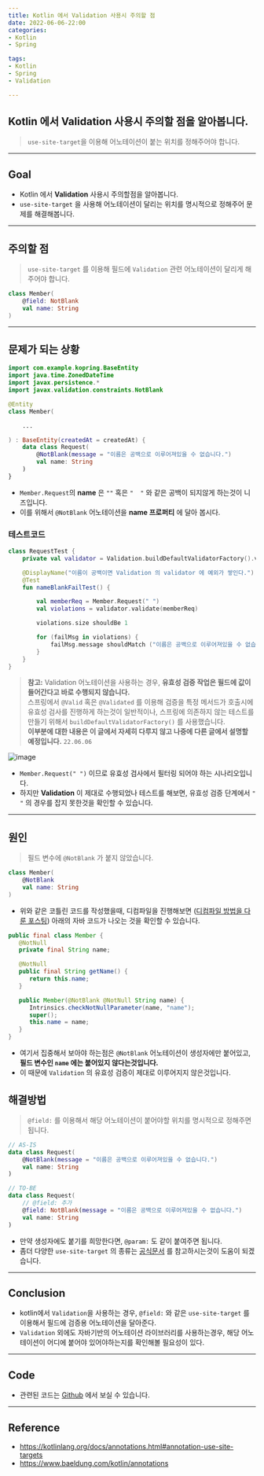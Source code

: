 ```yaml
---
title: Kotlin 에서 Validation 사용시 주의할 점
date: 2022-06-06-22:00
categories:
- Kotlin
- Spring

tags:
- Kotlin
- Spring
- Validation

---
```


## Kotlin 에서 Validation 사용시 주의할 점을 알아봅니다.
> `use-site-target`을 이용해 어노테이션이 붙는 위치를 정해주어야 합니다.

---

## Goal
- Kotlin 에서 **Validation** 사용시 주의할점을 알아봅니다.
- `use-site-target` 을 사용해 어노테이션이 달리는 위치를 명시적으로 정해주어 문제를 해결해봅니다.

---

## 주의할 점
> `use-site-target` 를 이용해 필드에 `Validation` 관련 어노테이션이 달리게 해주어야 합니다.

```kotlin
class Member(
    @field: NotBlank
    val name: String
)
```


---

## 문제가 되는 상황

```kotlin
import com.example.kopring.BaseEntity
import java.time.ZonedDateTime
import javax.persistence.*
import javax.validation.constraints.NotBlank

@Entity
class Member(

    ...

) : BaseEntity(createdAt = createdAt) {
    data class Request(
        @NotBlank(message = "이름은 공백으로 이루어져있을 수 없습니다.")
        val name: String
    )
}
```

- `Member.Request`의 **name** 은 `""` 혹은 `"  "` 와 같은 공백이 되지않게 하는것이 니즈입니다.
- 이를 위해서 `@NotBlank` 어노테이션을 **name 프로퍼티** 에 달아 봅시다.

### 테스트코드

```kotlin
class RequestTest {
    private val validator = Validation.buildDefaultValidatorFactory().validator

    @DisplayName("이름이 공백이면 Validation 의 validator 에 예외가 쌓인다.")
    @Test
    fun nameBlankFailTest() {

        val memberReq = Member.Request(" ")
        val violations = validator.validate(memberReq)

        violations.size shouldBe 1

        for (failMsg in violations) {
            failMsg.message shouldMatch ("이름은 공백으로 이루어져있을 수 없습니다.")
        }
    }
}
```

> **참고:** Validation 어노테이션을 사용하는 경우, **유효성 검증 작업은 필드에 값이 들어간다고 바로 수행되지 않습니다.**  
> 스프링에서 `@Valid` 혹은 `@Validated` 를 이용해 검증을 특정 메서드가 호출시에 유효성 검사를 진행하게 하는것이 일반적이나, 스프링에 의존하지 않는 테스트를 만들기 위해서 `buildDefaultValidatorFactory()` 를 사용했습니다.  
> **이부분에 대한 내용은 이 글에서 자세히 다루지 않고 나중에 다른 글에서 설명할 예정입니다.** `22.06.06`


![image](https://user-images.githubusercontent.com/43930419/172169897-0f7904a3-f8be-4e87-8fb5-fac9091ed42d.png)


- `Member.Request(" ")` 이므로 유효성 검사에서 필터링 되어야 하는 시나리오입니다.
- 하지만 **Validation** 이 제대로 수행되었나 테스트를 해보면, 유효성 검증 단계에서 `" "` 의 경우를 잡지 못한것을 확인할 수 있습니다.

---

## 원인
> 필드 변수에 `@NotBlank` 가 붙지 않았습니다.

```kotlin
class Member(
    @NotBlank
    val name: String
)
```

- 위와 같은 코틀린 코드를 작성했을때, 디컴파일을 진행해보면 ([디컴파일 방법을 다룬 포스팅](https://unluckyjung.github.io/kotlin/intellij/2022/06/06/kotlin-decompile/)) 아래의 자바 코드가 나오는 것을 확인할 수 있습니다.

```java
public final class Member {
   @NotNull
   private final String name;

   @NotNull
   public final String getName() {
      return this.name;
   }

   public Member(@NotBlank @NotNull String name) {
      Intrinsics.checkNotNullParameter(name, "name");
      super();
      this.name = name;
   }
}
```

- 여기서 집중해서 보아야 하는점은 `@NotBlank` 어노테이션이 생성자에만 붙어있고, **필드 변수인 `name` 에는 붙어있지 않다는것입니다.**
- 이 때문에 `Validation` 의 유효성 검증이 제대로 이루어지지 않은것입니다.

## 해결방법
> `@field:` 를 이용해서 해당 어노테이션이 붙어야할 위치를 명시적으로 정해주면 됩니다.

```kotlin
// AS-IS
data class Request(
    @NotBlank(message = "이름은 공백으로 이루어져있을 수 없습니다.")
    val name: String
)

// TO-BE
data class Request(
    // @field: 추가
    @field: NotBlank(message = "이름은 공백으로 이루어져있을 수 없습니다.")
    val name: String
)
```

- 만약 생성자에도 붙기를 희망한다면, `@param:` 도 같이 붙여주면 됩니다.
- 좀더 다양한 `use-site-target` 의 종류는 [공식문서](https://kotlinlang.org/docs/annotations.html#annotation-use-site-targets) 를 참고하시는것이 도움이 되겠습니다.



---

## Conclusion
- kotlin에서 `Validation`을 사용하는 경우, `@field:` 와 같은 `use-site-target` 를 이용해서 필드에 검증용 어노테이션을 달아준다.
- `Validation` 외에도 자바기반의 어노테이션 라이브러리를 사용하는경우, 해당 어노테이션이 어디에 붙어야 있어야하는지를 확인해볼 필요성이 있다.

---

## Code
- 관련된 코드는 [Github](https://github.com/unluckyjung/kotlin-spring-jpa-playground/blob/main/kopring/src/main/kotlin/com/example/kopring/member/domain/Member.kt) 에서 보실 수 있습니다.

---

## Reference
- https://kotlinlang.org/docs/annotations.html#annotation-use-site-targets
- https://www.baeldung.com/kotlin/annotations

